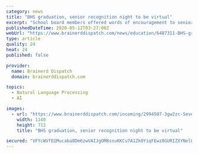 ```yaml
---
category: news
title: "BHS graduation, senior recognition night to be virtual"
excerpt: "School board members offered words of encouragement to seniors and hope they will still remember this experience for years to come."
publishedDateTime: 2020-05-12T03:27:00Z
webUrl: "https://www.brainerddispatch.com/news/education/6487311-BHS-graduation-senior-recognition-night-to-be-virtual"
type: article
quality: 24
heat: 24
published: false

provider:
  name: Brainerd Dispatch
  domain: brainerddispatch.com

topics:
  - Natural Language Processing
  - AI

images:
  - url: "https://www.brainerddispatch.com/incoming/2994507-3gw2zc-Several-Brainerd-High-School-graduates-sported-decorated-caps-during-their-commencement-ceremony-Friday-May-31-at-Adamson-Field.-Kelly-Humphrey-Brainerd-Dispatch/alternates/BASE_LANDSCAPE/Several%20Brainerd%20High%20School%20graduates%20sported%20decorated%20caps%20during%20their%20commencement%20ceremony%20Friday%2C%20May%2031%2C%20at%20Adamson%20Field.%20Kelly%20Humphrey%20%20Brainerd%20Dispatch"
    width: 1140
    height: 712
    title: "BHS graduation, senior recognition night to be virtual"

secured: "VFYcWVfEGMucaba0Dm6zwVAIJgOM8ssuKKCu7A1Zk0YiqFEwz8GURIZXYNel0M3LDf+g9D5rKvs6eost1T4re8CAqXEh7u5v64ghdR0zRcpFYagogw4afGsvcC+2SO8OiMF2raUYA9CqVL9a1iCSRmLjjCDOO+Z5zxTAEeQf1PbwZWYmVsoCjwF4agB5fTD13NbHQD5jnLs/SQmN2Lv4aS7+FukeevCSD9fWyvyOx5BdtURdX8ziTgjk9cK8H19lXJBYcr2bLlcMA/bnYejFdJ6qeQeeIxAh+Z2HXpOiPyQNI/G5bR2qpF+VC3l1j1MRupAxEMWCc5EqcgAljjroK8lhzO9by+wHblDoGqMCHZg+w4Ks5v2CQNmxcIGMjwPmc5W3bkTQuzz+yUdkIuIGqoYCcRPpL6CCq25yJ2DL9YnOEOLHHK6j3etw0wwaYUb6YwJqj+la/OQ9ypNFJyluWfc1bW8PHl6rGE/VkYKBkcg=;C6T5TKss1mQGUIwJJYbuYg=="
---
```


